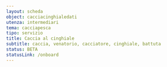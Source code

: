 ```yaml
---
layout: scheda
object: cacciacinghialedati
utenza: intermediari
tema: cacciapesca
tipo: servizio
title: Caccia al cinghiale
subtitle: caccia, venatorio, cacciatore, cinghiale, battuta
status: BETA
statusLink: /onboard
---
```

